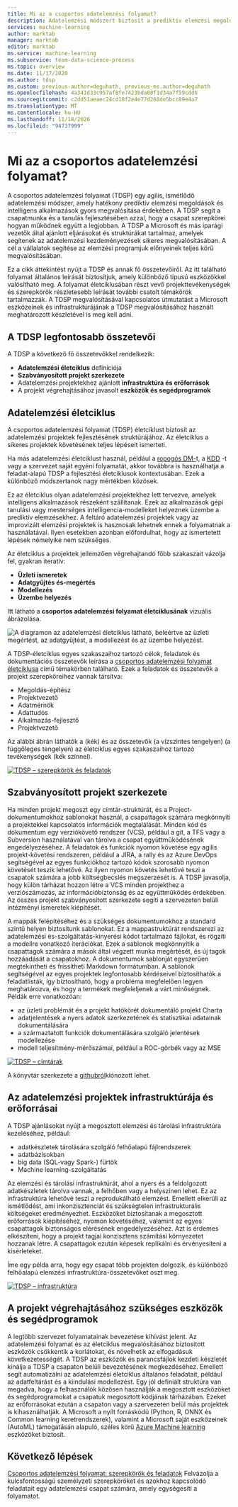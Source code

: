 ```yaml
---
title: Mi az a csoportos adatelemzési folyamat?
description: Adatelemzési módszert biztosít a prediktív elemzési megoldások és intelligens alkalmazások továbbításához.
services: machine-learning
author: marktab
manager: marktab
editor: marktab
ms.service: machine-learning
ms.subservice: team-data-science-process
ms.topic: overview
ms.date: 11/17/2020
ms.author: tdsp
ms.custom: previous-author=deguhath, previous-ms.author=deguhath
ms.openlocfilehash: 4a341d33c957af8fe7423bda80f1d34a7f59cdd6
ms.sourcegitcommit: c2dd51aeaec24cd18f2e4e77d268de5bcc89e4a7
ms.translationtype: MT
ms.contentlocale: hu-HU
ms.lasthandoff: 11/18/2020
ms.locfileid: "94737999"
---
```

# <a name="what-is-the-team-data-science-process"></a>Mi az a csoportos adatelemzési folyamat?

A csoportos adatelemzési folyamat (TDSP) egy agilis, ismétlődő adatelemzési módszer, amely hatékony prediktív elemzési megoldások és intelligens alkalmazások gyors megvalósítása érdekében. A TDSP segít a csapatmunka és a tanulás fejlesztésében azzal, hogy a csapat szerepkörei hogyan működnek együtt a legjobban. A TDSP a Microsoft és más iparági vezetők által ajánlott eljárásokat és struktúrákat tartalmaz, amelyek segítenek az adatelemzési kezdeményezések sikeres megvalósításában. A cél a vállalatok segítése az elemzési programjuk előnyeinek teljes körű megvalósításában.

Ez a cikk áttekintést nyújt a TDSP és annak fő összetevőiről. Az itt található folyamat általános leírását biztosítjuk, amely különböző típusú eszközökkel valósítható meg. A folyamat életciklusában részt vevő projekttevékenységek és szerepkörök részletesebb leírását további csatolt témakörök tartalmazzák. A TDSP megvalósításával kapcsolatos útmutatást a Microsoft eszközeinek és infrastruktúrájának a TDSP megvalósításához használt meghatározott készletével is meg kell adni.

## <a name="key-components-of-the-tdsp"></a>A TDSP legfontosabb összetevői

A TDSP a következő fő összetevőkkel rendelkezik:

- **Adatelemzési életciklus** definíciója
- **Szabványosított projekt szerkezete**
- Adatelemzési projektekhez ajánlott **infrastruktúra és erőforrások**
- A projekt végrehajtásához javasolt **eszközök és segédprogramok**


## <a name="data-science-lifecycle"></a>Adatelemzési életciklus

A csoportos adatelemzési folyamat (TDSP) életciklust biztosít az adatelemzési projektek fejlesztésének struktúrájához. Az életciklus a sikeres projektek követésének teljes lépéseit ismerteti.

Ha más adatelemzési életciklust használ, például a [ropogós DM-](https://wikipedia.org/wiki/Cross_Industry_Standard_Process_for_Data_Mining)t, a [KDD](https://wikipedia.org/wiki/Data_mining#Process) -t vagy a szervezet saját egyéni folyamatát, akkor továbbra is használhatja a feladat-alapú TDSP a fejlesztési életciklusok kontextusában. Ezek a különböző módszertanok nagy mértékben közösek. 

Ez az életciklus olyan adatelemzési projektekhez lett tervezve, amelyek intelligens alkalmazások részeként szállítanak. Ezek az alkalmazások gépi tanulási vagy mesterséges intelligencia-modelleket helyeznek üzembe a prediktív elemzésekhez. A feltáró adatelemzési projektek vagy az improvizált elemzési projektek is hasznosak lehetnek ennek a folyamatnak a használatával. Ilyen esetekben azonban előfordulhat, hogy az ismertetett lépések némelyike nem szükséges.    

Az életciklus a projektek jellemzően végrehajtandó főbb szakaszait vázolja fel, gyakran iteratív:

* **Üzleti ismeretek**
* **Adatgyűjtés és-megértés**
* **Modellezés**
* **Üzembe helyezés**

Itt látható a **csoportos adatelemzési folyamat életciklusának** vizuális ábrázolása. 

![A diagramon az adatelemzési életciklus látható, beleértve az üzleti megértést, az adatgyűjtést, a modellezést és az üzembe helyezést.](./media/overview/tdsp-lifecycle2.png) 

A TDSP-életciklus egyes szakaszaihoz tartozó célok, feladatok és dokumentációs összetevők leírása a [csoportos adatelemzési folyamat életciklusa](lifecycle.md) című témakörben található. Ezek a feladatok és összetevők a projekt szerepköreihez vannak társítva:

- Megoldás-építész
- Projektvezető
- Adatmérnök
- Adattudós
- Alkalmazás-fejlesztő
- Projektvezető 

Az alábbi ábrán láthatók a (kék) és az összetevők (a vízszintes tengelyen) (a függőleges tengelyen) az életciklus egyes szakaszaihoz tartozó tevékenységek (kék színnel). 

[![TDSP – szerepkörök és feladatok](./media/overview/tdsp-tasks-by-roles.png)](./media/overview/tdsp-tasks-by-roles.png#lightbox)

## <a name="standardized-project-structure"></a>Szabványosított projekt szerkezete

Ha minden projekt megoszt egy címtár-struktúrát, és a Project-dokumentumokhoz sablonokat használ, a csapattagok számára megkönnyíti a projektekkel kapcsolatos információk megtalálását. Minden kód és dokumentum egy verziókövető rendszer (VCS), például a git, a TFS vagy a Subversion használatával van tárolva a csapat együttműködésének engedélyezéséhez. A feladatok és funkciók nyomon követése egy agilis projekt-követési rendszeren, például a JIRA, a rally és az Azure DevOps segítségével az egyes funkciókhoz tartozó kódok szorosabb nyomon követését teszik lehetővé. Az ilyen nyomon követés lehetővé teszi a csapatok számára a jobb költségbecslés megszerzését is. A TDSP javasolja, hogy külön tárházat hozzon létre a VCS minden projekthez a verziószámozás, az információbiztonság és az együttműködés érdekében. Az összes projekt szabványosított szerkezete segíti a szervezeten belüli intézményi ismeretek kiépítését.

A mappák felépítéséhez és a szükséges dokumentumokhoz a standard szintű helyen biztosítunk sablonokat. Ez a mappastruktúrát rendszerezi az adatelemzési és-szolgáltatás-kinyerési kódot tartalmazó fájlokat, és rögzíti a modellre vonatkozó iterációkat. Ezek a sablonok megkönnyítik a csapattagok számára a mások által végzett munka megértését, és új tagok hozzáadását a csapatokhoz. A dokumentumok sablonját egyszerűen megtekintheti és frissítheti Markdown formátumban. A sablonok segítségével az egyes projektek legfontosabb kérdéseivel biztosíthatók a feladatlisták, így biztosítható, hogy a probléma megfelelően legyen meghatározva, és hogy a termékek megfeleljenek a várt minőségnek. Példák erre vonatkozóan:

- az üzleti problémát és a projekt hatókörét dokumentáló projekt Charta
- adatjelentések a nyers adatok szerkezetének és statisztikai adatainak dokumentálására
- a származtatott funkciók dokumentálására szolgáló jelentések modellezése
- modell teljesítmény-mérőszámai, például a ROC-görbék vagy az MSE


[![TDSP – címtárak](./media/overview/tdsp-dir-structure.png)](./media/overview/tdsp-dir-structure.png#lightbox)

A könyvtár szerkezete a [githubról](https://github.com/Azure/Azure-TDSP-ProjectTemplate)klónozott lehet.

## <a name="infrastructure-and-resources-for-data-science-projects"></a>Az adatelemzési projektek infrastruktúrája és erőforrásai  

A TDSP ajánlásokat nyújt a megosztott elemzési és tárolási infrastruktúra kezeléséhez, például:

- adatkészletek tárolására szolgáló felhőalapú fájlrendszerek 
- adatbázisokban
- big data (SQL-vagy Spark-) fürtök 
- Machine learning-szolgáltatás 

Az elemzési és tárolási infrastruktúrát, ahol a nyers és a feldolgozott adatkészletek tárolva vannak, a felhőben vagy a helyszínen lehet. Ez az infrastruktúra lehetővé teszi a reprodukálható elemzést. Emellett elkerüli az ismétlődést, ami inkonzisztenciát és szükségtelen infrastrukturális költségeket eredményezhet. Eszközöket biztosítanak a megosztott erőforrások kiépítéséhez, nyomon követéséhez, valamint az egyes csapattagok biztonságos elérésének engedélyezéséhez. Azt is érdemes elkészíteni, hogy a projekt tagjai konzisztens számítási környezetet hozzanak létre. A csapattagok ezután képesek replikálni és érvényesíteni a kísérleteket.

Íme egy példa arra, hogy egy csapat több projekten dolgozik, és különböző felhőalapú elemzési infrastruktúra-összetevőket oszt meg.

[![TDSP – infrastruktúra](./media/overview/tdsp-analytics-infra.png)](./media/overview/tdsp-analytics-infra.png#lightbox) 


## <a name="tools-and-utilities-for-project-execution"></a>A projekt végrehajtásához szükséges eszközök és segédprogramok

A legtöbb szervezet folyamatainak bevezetése kihívást jelent. Az adatelemzési folyamat és az életciklus megvalósításához biztosított eszközök csökkentik a korlátokat, és növelhetik az elfogadásuk következetességét. A TDSP az eszközök és parancsfájlok kezdeti készletét kínálja a TDSP a csapaton belüli bevezetésének megkezdéséhez. Emellett segít automatizálni az adatelemzési életciklus általános feladatait, például az adatfeltárást és a kiindulási modellezést. Egy jól definiált struktúra van megadva, hogy a felhasználók közösen használják a megosztott eszközöket és segédprogramokat a csapatuk megosztott kódjának tárházában. Ezeket az erőforrásokat ezután a csapaton vagy a szervezeten belül más projektek is kihasználhatják.  A Microsoft a nyílt forráskódú (Python, R, ONNX és Common learning keretrendszerek), valamint a Microsoft saját eszközeinek (AutoML) támogatásán alapuló, széles körű [Azure Machine learning](../index.yml) eszközöket biztosít.


## <a name="next-steps"></a>Következő lépések

[Csoportos adatelemzési folyamat: szerepkörök és feladatok](https://github.com/Azure/Microsoft-TDSP/blob/master/Docs/roles-tasks.md) Felvázolja a kulcsfontosságú személyzeti szerepköröket és azokhoz kapcsolódó feladatait egy adatelemzési csapat számára, amely egységesíti a folyamatot. 
